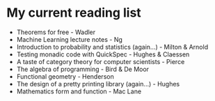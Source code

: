 # My current reading list

* Theorems for free - Wadler
* Machine Learning lecture notes - Ng
* Introduction to probability and statistics (again...) - Milton & Arnold
* Testing monadic code with QuickSpec - Hughes & Claessen
* A taste of category theory for computer scientists - Pierce
* The algebra of programming - Bird & De Moor
* Functional geometry - Henderson
* The design of a pretty printing library (again...) - Hughes
* Mathematics form and function - Mac Lane
